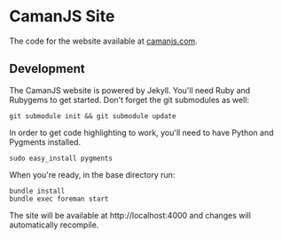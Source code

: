 # CamanJS Site

The code for the website available at [camanjs.com](http://camanjs.com).

## Development

The CamanJS website is powered by Jekyll. You'll need Ruby and Rubygems to get started. Don't forget the git submodules as well:

```
git submodule init && git submodule update
```

In order to get code highlighting to work, you'll need to have Python and Pygments installed.

```
sudo easy_install pygments
```

When you're ready, in the base directory run:

```
bundle install
bundle exec foreman start
```

The site will be available at http://localhost:4000 and changes will automatically recompile.
